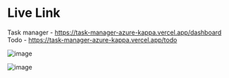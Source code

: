 # Live Link
Task manager - https://task-manager-azure-kappa.vercel.app/dashboard
Todo - https://task-manager-azure-kappa.vercel.app/todo




![image](https://github.com/user-attachments/assets/cd38c59c-2b7c-42d2-9e2b-9a0fdf4ddee3)

![image](https://github.com/user-attachments/assets/b61d8185-2107-49f3-aea9-bfaf764a5839)


